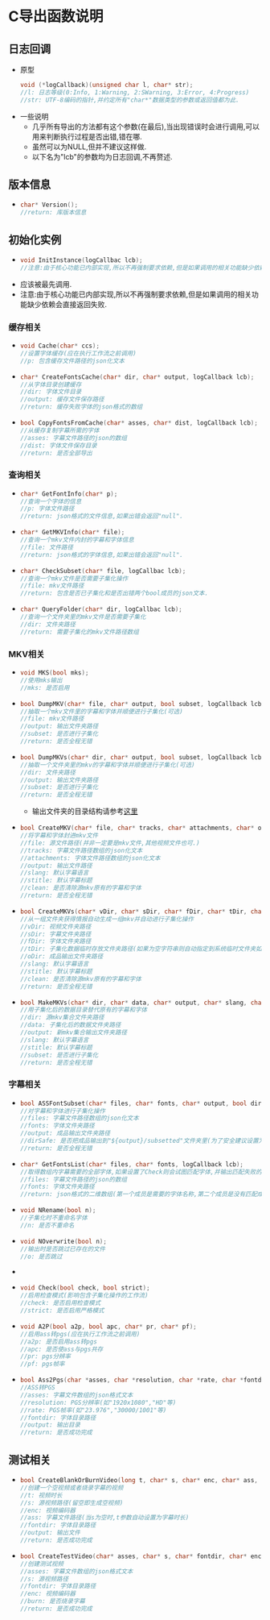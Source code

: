 # C导出函数说明

## 日志回调

- 原型
    ```c
    void (*logCallback)(unsigned char l, char* str); 
    //l: 日志等级(0:Info, 1:Warning, 2:SWarning, 3:Error, 4:Progress)
    //str: UTF-8编码的指针,并约定所有"char*"数据类型的参数或返回值都为此.
    ```
- 一些说明
    - 几乎所有导出的方法都有这个参数(在最后),当出现错误时会进行调用,可以用来判断执行过程是否出错,错在哪.
    - 虽然可以为NULL,但并不建议这样做.
    - 以下名为"lcb"的参数均为日志回调,不再赘述.
## 版本信息
- ```c
  char* Version();
  //return: 库版本信息
  ```
## 初始化实例

- ```c
  void InitInstance(logCallbac lcb);
  //注意:由于核心功能已内部实现,所以不再强制要求依赖,但是如果调用的相关功能缺少依赖会直接返回失败.
  ```
- 应该被最先调用.
- 注意:由于核心功能已内部实现,所以不再强制要求依赖,但是如果调用的相关功能缺少依赖会直接返回失败.

### 缓存相关

- ```c
  void Cache(char* ccs);
  //设置字体缓存(应在执行工作流之前调用)
  //p: 包含缓存文件路径的json化文本
  ```
- ```c
  char* CreateFontsCache(char* dir, char* output, logCallback lcb);
  //从字体目录创建缓存
  //dir: 字体文件目录
  //output: 缓存文件保存路径
  //return: 缓存失败字体的json格式的数组
  ```
- ```c
  bool CopyFontsFromCache(char* asses, char* dist, logCallback lcb);
  //从缓存复制字幕所需的字体
  //asses: 字幕文件路径的json的数组
  //dist: 字体文件保存目录
  //return: 是否全部导出
  ```

### 查询相关

- ```c
  char* GetFontInfo(char* p);
  //查询一个字体的信息
  //p: 字体文件路径
  //return: json格式的文件信息,如果出错会返回"null".
  ```
- ```c
  char* GetMKVInfo(char* file);
  //查询一个mkv文件内封的字幕和字体信息
  //file: 文件路径
  //return: json格式的字体信息,如果出错会返回"null".
  ```
- ```c
  char* CheckSubset(char* file, logCallbac lcb);
  //查询一个mkv文件是否需要子集化操作
  //file: mkv文件路径
  //return: 包含是否已子集化和是否出错两个bool成员的json文本.
  ```
- ```c
  char* QueryFolder(char* dir, logCallbac lcb);
  //查询一个文件夹里的mkv文件是否需要子集化
  //dir: 文件夹路径
  //return: 需要子集化的mkv文件路径数组
  ```

### MKV相关

- ```c
  void MKS(bool mks);
  //使用mks输出
  //mks: 是否启用
  ```
- ```c
  bool DumpMKV(char* file, char* output, bool subset, logCallback lcb);
  //抽取一个mkv文件里的字幕和字体并顺便进行子集化(可选)
  //file: mkv文件路径
  //output: 输出文件夹路径
  //subset: 是否进行子集化
  //return: 是否全程无错
  ```
- ```c
  bool DumpMKVs(char* dir, char* output, bool subset, logCallback lcb);
  //抽取一个文件夹里的mkv的字幕和字体并顺便进行子集化(可选)
  //dir: 文件夹路径
  //output: 输出文件夹路径
  //subset: 是否进行子集化
  //return: 是否全程无错
  ```
    - 输出文件夹的目录结构请参考[这里](../../README.md#%E4%B8%80%E4%BA%9B%E7%A2%8E%E7%A2%8E%E5%BF%B5)
- ```c
  bool CreateMKV(char* file, char* tracks, char* attachments, char* output, char* slang, char* stitle, bool clean);
  //将字幕和字体封进mkv文件
  //file: 源文件路径(并非一定要是mkv文件,其他视频文件也可.)
  //tracks: 字幕文件路径数组的json化文本
  //attachments: 字体文件路径数组的json化文本
  //output: 输出文件路径
  //slang: 默认字幕语言
  //stitle: 默认字幕标题
  //clean: 是否清除源mkv原有的字幕和字体
  //return: 是否全程无错
  ```
- ```c
  bool CreateMKVs(char* vDir, char* sDir, char* fDir, char* tDir, char* oDir, char* slang, char* stitle, bool clean, logCallback lcb);
  //从一组文件夹获得情报自动生成一组mkv并自动进行子集化操作
  //vDir: 视频文件夹路径
  //sDir: 字幕文件夹路径
  //fDir: 字体文件夹路径
  //tDir: 子集化数据临时存放文件夹路径(如果为空字符串则自动指定到系统临时文件夹如"/tmp")
  //oDir: 成品输出文件夹路径
  //slang: 默认字幕语言
  //stitle: 默认字幕标题
  //clean: 是否清除源mkv原有的字幕和字体
  //return: 是否全程无错
  ```
- ```c
  bool MakeMKVs(char* dir, char* data, char* output, char* slang, char* stitle, bool subset, logCallback lcb);
  //用子集化后的数据目录替代原有的字幕和字体
  //dir: 源mkv集合文件夹路径
  //data: 子集化后的数据文件夹路径
  //output: 新mkv集合输出文件夹路径
  //slang: 默认字幕语言
  //stitle: 默认字幕标题
  //subset: 是否进行子集化
  //return: 是否全程无错
  ```

### 字幕相关

- ```c
  bool ASSFontSubset(char* files, char* fonts, char* output, bool dirSafe, logCallback lcb);
  //对字幕和字体进行子集化操作
  //files: 字幕文件路径数组的json化文本
  //fonts: 字体文件夹路径
  //output: 成品输出文件夹路径
  //dirSafe: 是否把成品输出到"${output}/subsetted"文件夹里(为了安全建议设置为true)
  //return: 是否全程无错
  ```
- ```c
  char* GetFontsList(char* files, char* fonts, logCallback lcb);
  //取得数组内字幕需要的全部字体,如果设置了Check则会试图匹配字体,并输出匹配失败的列表.
  //files: 字幕文件路径的json的数组
  //fonts: 字体文件夹路径
  //return: json格式的二维数组(第一个成员是需要的字体名称,第二个成员是没有匹配成功的字体名称.)
  ```
- ```c
  void NRename(bool n);
  //子集化时不重命名字体
  //n: 是否不重命名
  ```
- ```c
  void NOverwrite(bool n);
  //输出时是否跳过已存在的文件
  //o: 是否跳过
  ```
- ```c

- ```c
  void Check(bool check, bool strict);
  //启用检查模式(影响包含子集化操作的工作流)
  //check: 是否启用检查模式
  //strict: 是否启用严格模式
  ```

- ```c
  void A2P(bool a2p, bool apc, char* pr, char* pf);
  //启用ass转pgs(应在执行工作流之前调用)
  //a2p: 是否启用ass转pgs
  //apc: 是否使ass与pgs共存
  //pr: pgs分辨率
  //pf: pgs帧率
  ```
- ```c
  bool Ass2Pgs(char *asses, char *resolution, char *rate, char *fontdir, char *output, logCallback lcb);
  //ASS转PGS
  //asses: 字幕文件数组的json格式文本
  //resolution: PGS分辨率(如"1920x1080","HD"等)
  //rate: PGS帧率(如"23.976","30000/1001"等)
  //fontdir: 字体目录路径
  //output: 输出目录
  //return: 是否成功完成
  ```

## 测试相关

- ```c
  bool CreateBlankOrBurnVideo(long t, char* s, char* enc, char* ass, char* fontdir, char* output);
  //创建一个空视频或者烧录字幕的视频
  //t: 视频时长
  //s: 源视频路径(留空即生成空视频)
  //enc: 视频编码器
  //ass: 字幕文件路径(当s为空时,t参数自动设置为字幕时长)
  //fontdir: 字体目录路径
  //output: 输出文件
  //return: 是否成功完成
  ```
- ```c
  bool CreateTestVideo(char* asses, char* s, char* fontdir, char* enc, bool burn, logCallback lcb);
  //创建测试视频
  //asses: 字幕文件数组的json格式文本
  //s: 源视频路径
  //fontdir: 字体目录路径
  //enc: 视频编码器
  //burn: 是否烧录字幕
  //return: 是否成功完成
  ```